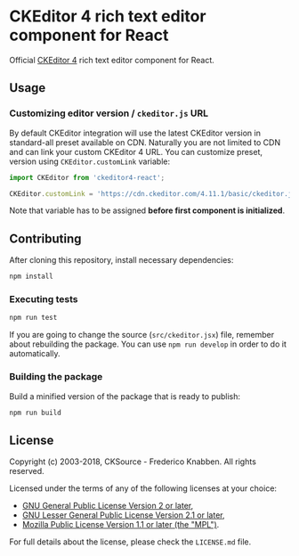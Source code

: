 # CKEditor 4 rich text editor component for React

Official [CKEditor 4](https://ckeditor.com/ckeditor-4/) rich text editor component for React.

## Usage

### Customizing editor version / `ckeditor.js` URL

By default CKEditor integration will use the latest CKEditor version in standard-all preset available on CDN. Naturally you are not limited to CDN and can link your custom CKEditor 4 URL. You can customize preset, version using `CKEditor.customLink` variable:

```javascript
import CKEditor from 'ckeditor4-react';

CKEditor.customLink = 'https://cdn.ckeditor.com/4.11.1/basic/ckeditor.js';
```

Note that variable has to be assigned **before first component is initialized**.

## Contributing

After cloning this repository, install necessary dependencies:

```bash
npm install
```

### Executing tests

```bash
npm run test
```

If you are going to change the source (`src/ckeditor.jsx`) file, remember about rebuilding the package. You can use `npm run develop` in order to do it automatically.

### Building the package

Build a minified version of the package that is ready to publish:

```bash
npm run build
```

## License

Copyright (c) 2003-2018, CKSource - Frederico Knabben. All rights reserved.

Licensed under the terms of any of the following licenses at your
choice:

* [GNU General Public License Version 2 or later](http://www.gnu.org/licenses/gpl.html),
* [GNU Lesser General Public License Version 2.1 or later](http://www.gnu.org/licenses/lgpl.html),
* [Mozilla Public License Version 1.1 or later (the "MPL")](http://www.mozilla.org/MPL/MPL-1.1.html).

For full details about the license, please check the `LICENSE.md` file.

